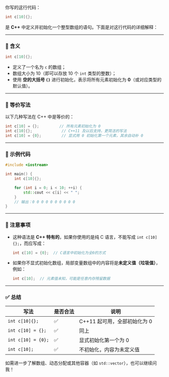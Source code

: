 你写的这行代码：

```cpp
int c[10]{};
```

是 **C++** 中定义并初始化一个整型数组的语句。下面是对这行代码的详细解释：

---

### 🔹 含义

```cpp
int c[10]{};
```

- 定义了一个名为 `c` 的数组；
- 数组大小为 10（即可以存放 10 个 `int` 类型的整数）；
- 使用 **空的大括号 `{}`** 进行初始化，表示将所有元素初始化为 **0**（或对应类型的默认值）。

---

### 🔹 等价写法

以下几种写法在 C++ 中是等价的：

```cpp
int c[10] = {};         // 所有元素初始化为 0
int c[10]{};             // C++11 及以后支持，更简洁的写法
int c[10] = {0};         // 显式用 0 初始化第一个元素，其余自动补 0
```

---

### 🔹 示例代码

```cpp
#include <iostream>

int main() {
    int c[10]{};

    for (int i = 0; i < 10; ++i) {
        std::cout << c[i] << " ";
    }
    // 输出：0 0 0 0 0 0 0 0 0 0
}
```

---

### 🔹 注意事项

- 这种语法是 **C++ 特有的**，如果你使用的是纯 C 语言，不能写成 `int c[10]{};`，而应写成：
  ```c
  int c[10] = {0};  // C语言中初始化为全0的方式
  ```
- 如果你不显式初始化数组，局部变量数组中的内容将是**未定义值（垃圾值）**，例如：
  ```cpp
  int c[10];  // 元素值未知，可能是任意内存残留数据
  ```

---

### ✅ 总结

| 写法               | 是否合法 | 说明                         |
| ------------------ | -------- | ---------------------------- |
| `int c[10]{};`     | ✅        | C++11 起可用，全部初始化为 0 |
| `int c[10] = {};`  | ✅        | 同上                         |
| `int c[10] = {0};` | ✅        | 显式初始化第一个为 0         |
| `int c[10];`       | ✅        | 不初始化，内容为未定义值     |

如需进一步了解数组、动态分配或其他容器（如 `std::vector`），也可以继续问我！